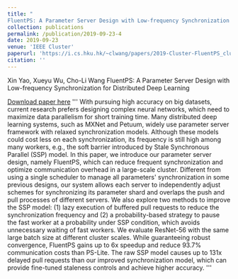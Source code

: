```yaml
---
title: "
FluentPS: A Parameter Server Design with Low-frequency Synchronization for Distributed Deep Learning"
collection: publications
permalink: /publication/2019-09-23-4
date: 2019-09-23
venue: 'IEEE Cluster'
paperurl: 'https://i.cs.hku.hk/~clwang/papers/2019-Cluster-FluentPS_cluster_v3.0.pdf'
citation: ''
---
```

Xin Yao, Xueyu Wu, Cho-Li Wang 
FluentPS: A Parameter Server Design with Low-frequency Synchronization for Distributed Deep Learning

[Download paper here](https://i.cs.hku.hk/~clwang/papers/2019-Cluster-FluentPS_cluster_v3.0.pdf)
'''
With pursuing high accuracy on big datasets, current research prefers designing complex neural networks, which need to maximize data parallelism for short training time. Many distributed deep learning systems, such as MXNet and Petuum, widely use parameter server framework with relaxed synchronization models. Although these models could cost less on each synchronization, its frequency is still high among many workers, e.g., the soft barrier introduced by Stale Synchronous Parallel (SSP) model. In this paper, we introduce our parameter server design, namely FluentPS, which can reduce frequent synchronization and optimize communication overhead in a large-scale cluster. Different from using a single scheduler to manage all parameters' synchronization in some previous designs, our system allows each server to independently adjust schemes for synchronizing its parameter shard and overlaps the push and pull processes of different servers. We also explore two methods to improve the SSP model: (1) lazy execution of buffered pull requests to reduce the synchronization frequency and (2) a probability-based strategy to pause the fast worker at a probability under SSP condition, which avoids unnecessary waiting of fast workers. We evaluate ResNet-56 with the same large batch size at different cluster scales. While guaranteeing robust convergence, FluentPS gains up to 6x speedup and reduce 93.7% communication costs than PS-Lite. The raw SSP model causes up to 131x delayed pull requests than our improved synchronization model, which can provide fine-tuned staleness controls and achieve higher accuracy.
'''